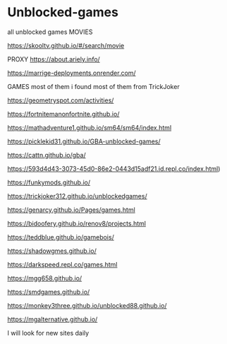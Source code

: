 # Unblocked-games
all unblocked games
MOVIES

https://skooltv.github.io/#/search/movie

PROXY
 https://about.ariely.info/
 
 https://marrige-deployments.onrender.com/
 
GAMES most of them i found most of them from TrickJoker 

https://geometryspot.com/activities/

https://fortnitemanonfortnite.github.io/

https://mathadventure1.github.io/sm64/sm64/index.html 

https://picklekid31.github.io/GBA-unblocked-games/ 

https://cattn.github.io/gba/

https://593d4d43-3073-45d0-86e2-0443d15adf21.id.repl.co/index.html)

https://funkymods.github.io/

https://trickjoker312.github.io/unblockedgames/

https://genarcy.github.io/Pages/games.html

https://bidoofery.github.io/renov8/projects.html

https://teddblue.github.io/gamebois/

https://shadowgmes.github.io/

https://darkspeed.repl.co/games.html

https://mgg658.github.io/

https://smdgames.github.io/

https://monkey3three.github.io/unblocked88.github.io/

https://mgalternative.github.io/





I will look for new sites daily
